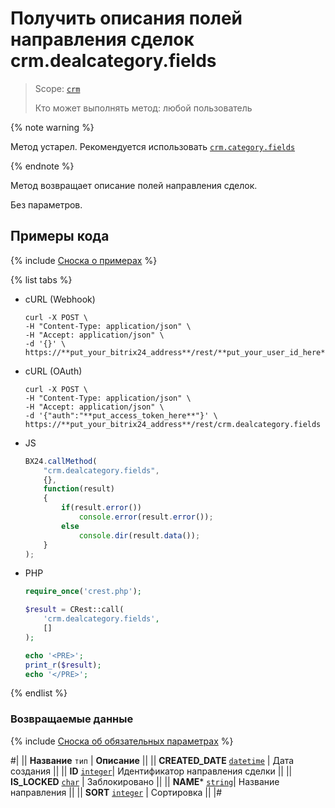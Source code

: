 # Получить описания полей направления сделок crm.dealcategory.fields

> Scope: [`crm`](../../../scopes/permissions.md)
>
> Кто может выполнять метод: любой пользователь

{% note warning %}

Метод устарел. Рекомендуется использовать  [`crm.category.fields`](../../universal/category/crm-category-fields.md)

{% endnote %}

Метод возвращает описание полей направления сделок.

Без параметров.

## Примеры кода

{% include [Сноска о примерах](../../../../_includes/examples.md) %}

{% list tabs %}

- cURL (Webhook)

    ```http
    curl -X POST \
    -H "Content-Type: application/json" \
    -H "Accept: application/json" \
    -d '{}' \
    https://**put_your_bitrix24_address**/rest/**put_your_user_id_here**/**put_your_webhook_here**/crm.dealcategory.fields
    ```

- cURL (OAuth)

    ```http
    curl -X POST \
    -H "Content-Type: application/json" \
    -H "Accept: application/json" \
    -d '{"auth":"**put_access_token_here**"}' \
    https://**put_your_bitrix24_address**/rest/crm.dealcategory.fields
    ```

- JS

    ```js
    BX24.callMethod(
        "crm.dealcategory.fields",
        {},
        function(result)
        {
            if(result.error())
                console.error(result.error());
            else
                console.dir(result.data());
        }
    );
    ```

- PHP

    ```php
    require_once('crest.php');

    $result = CRest::call(
        'crm.dealcategory.fields',
        []
    );

    echo '<PRE>';
    print_r($result);
    echo '</PRE>';
    ```

{% endlist %}

### Возвращаемые данные

{% include [Сноска об обязательных параметрах](../../../../_includes/required.md) %}

#|
|| **Название**
`тип` | **Описание** ||
|| **CREATED_DATE** 
[`datetime`](../../../data-types.md) | Дата создания  ||
|| **ID** 
[`integer`](../../../data-types.md)| Идентификатор направления сделки ||
|| **IS_LOCKED**
[`char`](../../../data-types.md) | Заблокировано  ||
|| **NAME***
[`string`](../../../data-types.md)| Название направления  ||
|| **SORT** 
[`integer`](../../../data-types.md) | Сортировка   ||
|#
